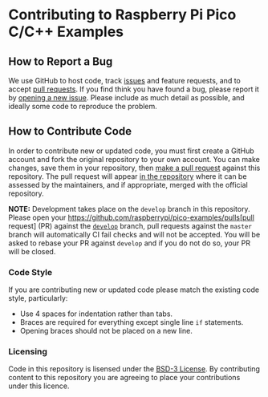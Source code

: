 # Contributing to Raspberry Pi Pico C/C++ Examples

## How to Report a Bug

We use GitHub to host code, track [issues](https://github.com/raspberrypi/pico-examples/issues) and feature requests, and to accept [pull requests](https://github.com/raspberrypi/pico-examples/pulls). If you find think you have found a bug, please report it by [opening a new issue](https://github.com/raspberrypi/pico-examples/issues/new). Please include as much detail as possible, and ideally some code to reproduce the problem.

## How to Contribute Code

In order to contribute new or updated code, you must first create a GitHub account and fork the original repository to your own account. You can make changes, save them in your repository, then [make a pull request](https://docs.github.com/en/github/collaborating-with-pull-requests/proposing-changes-to-your-work-with-pull-requests/creating-a-pull-request-from-a-fork) against this repository. The pull request will appear [in the repository](https://github.com/raspberrypi/pico-examples/pulls) where it can be assessed by the maintainers, and if appropriate, merged with the official repository.

**NOTE:** Development takes place on the `develop` branch in this repository. Please open your https://github.com/raspberrypi/pico-examples/pulls[pull request] (PR) against the [`develop`](https://github.com/raspberrypi/pico-examples/tree/develop) branch, pull requests against the `master` branch will automatically CI fail checks and will not be accepted. You will be asked to rebase your PR against `develop` and if you do not do so, your PR will be closed.

### Code Style

If you are contributing new or updated code please match the existing code style, particularly:

* Use 4 spaces for indentation rather than tabs.
* Braces are required for everything except single line `if` statements.
* Opening braces should not be placed on a new line.

### Licensing

Code in this repository is lisensed under the [BSD-3 License](LICENSE.TXT). By contributing content to this repository you are agreeing to place your contributions under this licence.
